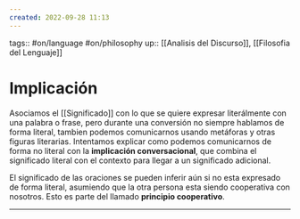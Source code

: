 ```yaml
---
created: 2022-09-28 11:13
---
```

tags:: #on/language #on/philosophy 
up:: [[Analisis del Discurso]], [[Filosofia del Lenguaje]]
# Implicación
Asociamos el [[Significado]] con lo que se quiere expresar literálmente con una palabra o frase, pero durante una conversión no siempre hablamos de forma literal, tambien podemos comunicarnos usando metáforas y otras figuras literarias. Intentamos explicar como podemos comunicarnos de forma no literal con la **implicación conversacional**, que combina el significado literal con el contexto para llegar a un significado adicional.

El significado de las oraciones se pueden inferir aún si no esta expresado de forma literal, asumiendo que la otra persona esta siendo cooperativa con nosotros. Esto es parte del llamado **principio cooperativo**.
___
